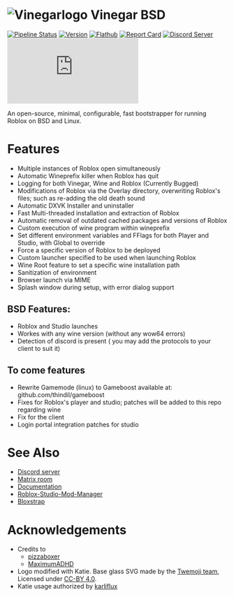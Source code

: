 # <img src="splash/vinegar.png" alt="Vinegarlogo"> Vinegar BSD
[![Pipeline Status][pipeline_img    ]][pipeline    ]
[![Version        ][version_img     ]][version     ]
[![Flathub        ][flathub_img     ]][flathub     ]
[![Report Card    ][goreportcard_img]][goreportcard]
[![Discord Server ][discord_img     ]][discord     ]
[![Matrix Room    ][matrix_img      ]][matrix      ]

An open-source, minimal, configurable, fast bootstrapper for running Roblox on BSD and Linux.

[pipeline]:     https://github.com/vinegarhq/vinegar/actions/workflows/go.yml
[pipeline_img]: https://img.shields.io/github/actions/workflow/status/vinegarhq/vinegar/go.yml?style=flat-square&label=build%20%26%20tests
[version]:     https://github.com/vinegarhq/vinegar/releases/latest
[version_img]: https://img.shields.io/github/v/release/vinegarhq/vinegar?style=flat-square&display_name=tag
[flathub]:     https://flathub.org/apps/details/org.vinegarhq.Vinegar
[flathub_img]: https://img.shields.io/flathub/downloads/org.vinegarhq.Vinegar?style=flat-square
[goreportcard]:     https://goreportcard.com/report/github.com/vinegarhq/vinegar
[goreportcard_img]: https://goreportcard.com/badge/github.com/vinegarhq/vinegar?style=flat-square
[discord]:     https://discord.gg/dzdzZ6Pps2
[discord_img]: https://img.shields.io/discord/1069506340973707304?style=flat-square&label=discord
[matrix]:      https://matrix.to/#/#vinegarhq:matrix.org
[matrix_img]:  https://img.shields.io/matrix/vinegarhq:matrix.org?style=flat-square&label=matrix

# Features
+ Multiple instances of Roblox open simultaneously
+ Automatic Wineprefix killer when Roblox has quit
+ Logging for both Vinegar, Wine and Roblox (Currently Bugged)
+ Modifications of Roblox via the Overlay directory, overwriting Roblox's files; such as re-adding the old death sound
+ Automatic DXVK Installer and uninstaller
+ Fast Multi-threaded installation and extraction of Roblox
+ Automatic removal of outdated cached packages and versions of Roblox
+ Custom execution of wine program within wineprefix
+ Set different environment variables and FFlags for both Player and Studio, with Global to override
+ Force a specific version of Roblox to be deployed
+ Custom launcher specified to be used when launching Roblox
+ Wine Root feature to set a specific wine installation path
+ Sanitization of environment
+ Browser launch via MIME
+ Splash window during setup, with error dialog support

## BSD Features:

+ Roblox and Studio launches
+ Workes with any wine version (without any wow64 errors)
+ Detection of discord is present ( you may add the protocols to your client to suit it)

## To come features

+ Rewrite Gamemode (linux) to Gameboost available at: github.com/thindil/gameboost
+ Fixes for Roblox's player and studio; patches will be added to this repo regarding wine
+ Fix for the client
+ Login portal integration patches for studio
  
# See Also
+ [Discord server](https://discord.gg/dzdzZ6Pps2)
+ [Matrix room](https://matrix.to/#/#vinegarhq:matrix.org)
+ [Documentation](https://vinegarhq.github.io)
+ [Roblox-Studio-Mod-Manager](https://github.com/MaximumADHD/Roblox-Studio-Mod-Manager)
+ [Bloxstrap](https://github.com/pizzaboxer/bloxstrap)

# Acknowledgements
+ Credits to
  + [pizzaboxer](https://github.com/pizzaboxer)
  + [MaximumADHD](https://github.com/MaximumADHD)
+ Logo modified with Katie. Base glass SVG made by the [Twemoji team](https://twemoji.twitter.com/), Licensed under [CC-BY 4.0](https://creativecommons.org/licenses/by/4.0/).
+ Katie usage authorized by [karliflux](https://karliflux.neocities.org)
